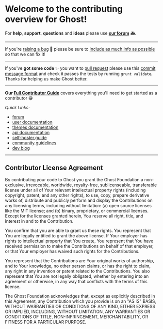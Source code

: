# Welcome to the contributing overview for Ghost!

For **help**, **support**, **questions** and **ideas** please use **[our forum](https://forum.ghost.org)**  🚑.

---

If you're [raising a bug](https://docs.ghost.org/v1/docs/contributing#bugs) 🐛 please be sure to [include as much info as possible](https://docs.ghost.org/v1/docs/contributing#bug-template) so that we can fix it!

---

If you've **got some code** ✨ you want to [pull request](https://docs.ghost.org/v1/docs/contributing#pull-requests) please use this [commit message format](https://docs.ghost.org/v1/docs/git-workflow#section-notes-on-writing-good-commit-messages) and check it passes the tests by running `grunt validate`. Thanks for helping us make Ghost better.

---

**Our [Full Contributor Guide](https://docs.ghost.org/v1/docs/contributing)** covers everything you'll need to get started as a contributor 😁


*Quick Links:*
- [forum](https://forum.ghost.org)
- [user documentation](https://help.ghost.org)
- [themes documentation](https://themes.ghost.org)
- [api documentation](https://api.ghost.org)
- [self-hoster guide](http://docs.ghost.org/v1/)
- [community guidelines](https://ghost.org/conduct/)
- [dev blog](http://dev.ghost.org)

---

## Contributor License Agreement

By contributing your code to Ghost you grant the Ghost Foundation a non-exclusive, irrevocable, worldwide, royalty-free, sublicenseable, transferable license under all of Your relevant intellectual property rights (including copyright, patent, and any other rights), to use, copy, prepare derivative works of, distribute and publicly perform and display the Contributions on any licensing terms, including without limitation:
(a) open source licenses like the MIT license; and (b) binary, proprietary, or commercial licenses. Except for the licenses granted herein, You reserve all right, title, and interest in and to the Contribution.

You confirm that you are able to grant us these rights. You represent that You are legally entitled to grant the above license. If Your employer has rights to intellectual property that You create, You represent that You have received permission to make the Contributions on behalf of that employer, or that Your employer has waived such rights for the Contributions.

You represent that the Contributions are Your original works of authorship, and to Your knowledge, no other person claims, or has the right to claim, any right in any invention or patent related to the Contributions. You also represent that You are not legally obligated, whether by entering into an agreement or otherwise, in any way that conflicts with the terms of this license.

The Ghost Foundation acknowledges that, except as explicitly described in this Agreement, any Contribution which you provide is on an "AS IS" BASIS, WITHOUT WARRANTIES OR CONDITIONS OF ANY KIND, EITHER EXPRESS OR IMPLIED, INCLUDING, WITHOUT LIMITATION, ANY WARRANTIES OR CONDITIONS OF TITLE, NON-INFRINGEMENT, MERCHANTABILITY, OR FITNESS FOR A PARTICULAR PURPOSE.
